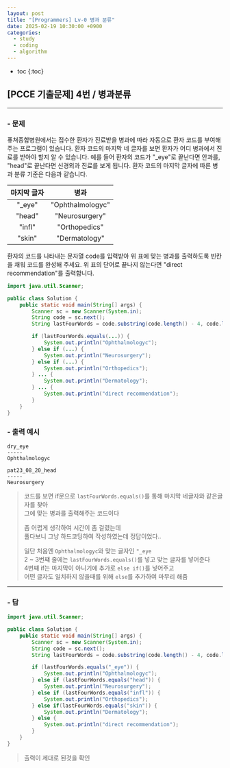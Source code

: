 ```yaml
---
layout: post
title: "[Programmers] Lv-0 병과 분류"
date: 2025-02-19 10:30:00 +0900
categories: 
  - study
  - coding
  - algorithm
---
```


* toc
{:toc}

## [PCCE 기출문제] 4번 / 병과분류

---

### - 문제

퓨쳐종합병원에서는 접수한 환자가 진료받을 병과에 따라 자동으로 환자 코드를 부여해 주는 프로그램이 있습니다. 환자 코드의 마지막 네 글자를 보면 환자가 어디 병과에서 진료를 받아야 할지 알 수 있습니다. 예를 들어 환자의 코드가 "_eye"로 끝난다면 안과를, "head"로 끝난다면 신경외과 진료를 보게 됩니다. 환자 코드의 마지막 글자에 따른 병과 분류 기준은 다음과 같습니다.

| 마지막 글자 |       병과       |
| :---------: | :--------------: |
|   "_eye"    | "Ophthalmologyc" |
|   "head"    |  "Neurosurgery"  |
|   "infl"    |  "Orthopedics"   |
|   "skin"    |  "Dermatology"   |

환자의 코드를 나타내는 문자열 code를 입력받아 위 표에 맞는 병과를 출력하도록 빈칸을 채워 코드를 완성해 주세요. 위 표의 단어로 끝나지 않는다면 "direct recommendation"를 출력합니다.

```java
import java.util.Scanner;

public class Solution {
    public static void main(String[] args) {
        Scanner sc = new Scanner(System.in);
        String code = sc.next();
        String lastFourWords = code.substring(code.length() - 4, code.length());

        if (lastFourWords.equals(...)) {
            System.out.println("Ophthalmologyc");
        } else if (...) {
            System.out.println("Neurosurgery");
        } else if (...) {
            System.out.println("Orthopedics");
        } ... {
            System.out.println("Dermatology");
        } ... {
            System.out.println("direct recommendation");
        }
    }
}
```

### - 출력 예시

```
dry_eye
-----
Ophthalmologyc
```
```
pat23_08_20_head
-----
Neurosurgery
```

> 코드를 보면 if문으로 `lastFourWords.equals()`를 통해 마지막 네글자와 같은글자를 찾아  
> 그에 맞는 병과를 출력해주는 코드이다
>
> 좀 어렵게 생각하여 시간이 좀 걸렸는데  
> 풀다보니 그냥 하드코딩하여 작성하였는데 정답이었다..
>
> 일단 처음엔 `Ophthalmologyc`와 맞는 글자인 `"_eye`  
> 2 ~ 3번쨰 줄에는 `lastFourWords.equals()`를 넣고 맞는 글자를 넣어준다  
> 4번쨰 if는 마지막이 아니기에 추가로 `else if()`를 넣어주고  
> 어떤 글자도 일치하지 않을때를 위해 `else`를 추가하여 마무리 해줌

---

### - 답

```java
import java.util.Scanner;

public class Solution {
    public static void main(String[] args) {
        Scanner sc = new Scanner(System.in);
        String code = sc.next();
        String lastFourWords = code.substring(code.length() - 4, code.length());

        if (lastFourWords.equals("_eye")) {
            System.out.println("Ophthalmologyc");
        } else if (lastFourWords.equals("head")) {
            System.out.println("Neurosurgery");
        } else if (lastFourWords.equals("infl")) {
            System.out.println("Orthopedics");
        } else if(lastFourWords.equals("skin")) {
            System.out.println("Dermatology");
        } else {
            System.out.println("direct recommendation");
        }
    }
}
```

> 출력이 제대로 된것을 확인
